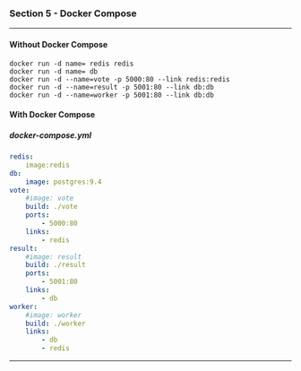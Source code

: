 ### Section 5 - Docker Compose

---

#### Without Docker Compose

```shell
docker run -d name= redis redis
docker run -d name= db
docker run -d --name=vote -p 5000:80 --link redis:redis
docker run -d --name=result -p 5001:80 --link db:db
docker run -d --name=worker -p 5001:80 --link db:db

```

#### With Docker Compose

##### docker-compose.yml

```yml
redis: 
	image:redis
db:
	image: postgres:9.4
vote:
	#image: vote
	build: ./vote
	ports: 
		- 5000:80 
	links: 
		- redis
result:
	#image: result
	build: ./result
	ports:
		- 5001:80
	links:
		- db
worker:
	#image: worker
	build: ./worker 
	links:
		- db
		- redis
```



----

